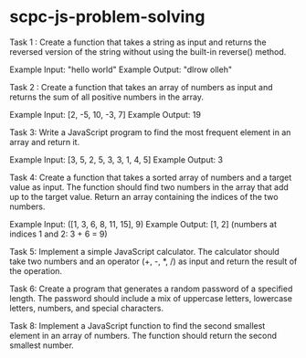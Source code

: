 ﻿# scpc-js-problem-solving
Task 1 : Create a function that takes a string as input and returns the reversed version of the string without using the built-in reverse() method. 

Example Input: "hello world" Example Output: "dlrow olleh"


Task 2 : Create a function that takes an array of numbers as input and returns the sum of all positive numbers in the array. 

Example Input: [2, -5, 10, -3, 7] Example Output: 19


Task 3: Write a JavaScript program to find the most frequent element in an array and return it. 

Example Input: [3, 5, 2, 5, 3, 3, 1, 4, 5] Example Output: 3


Task 4: Create a function that takes a sorted array of numbers and a target value as input. The function should find two numbers in the array that add up to the target value. Return an array containing the indices of the two numbers.

 Example Input: ([1, 3, 6, 8, 11, 15], 9) Example Output: [1, 2] (numbers at indices 1 and 2: 3 + 6 = 9)


Task 5: Implement a simple JavaScript calculator. The calculator should take two numbers and an operator (+, -, *, /) as input and return the result of the operation.


Task 6: Create a program that generates a random password of a specified length. The password should include a mix of uppercase letters, lowercase letters, numbers, and special characters.


Task 8: Implement a JavaScript function to find the second smallest element in an array of numbers. The function should return the second smallest number.
